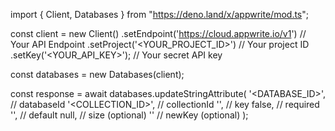import { Client, Databases } from "https://deno.land/x/appwrite/mod.ts";

const client = new Client()
    .setEndpoint('https://cloud.appwrite.io/v1') // Your API Endpoint
    .setProject('<YOUR_PROJECT_ID>') // Your project ID
    .setKey('<YOUR_API_KEY>'); // Your secret API key

const databases = new Databases(client);

const response = await databases.updateStringAttribute(
    '<DATABASE_ID>', // databaseId
    '<COLLECTION_ID>', // collectionId
    '', // key
    false, // required
    '<DEFAULT>', // default
    null, // size (optional)
    '' // newKey (optional)
);
